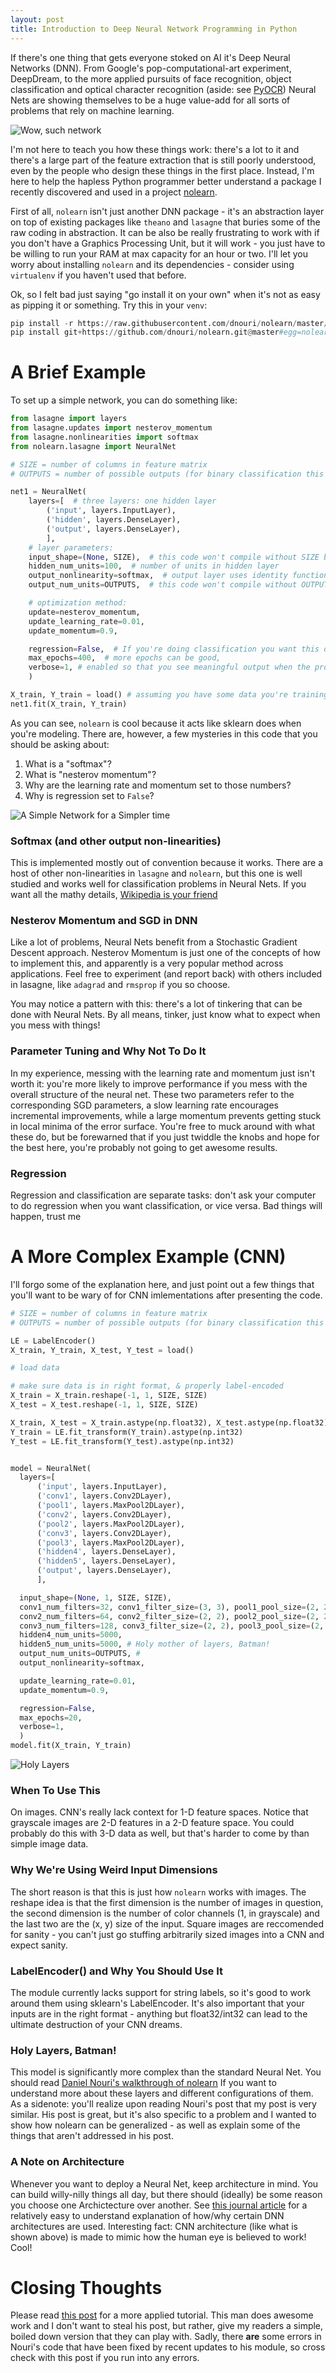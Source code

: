 ```yaml
---
layout: post
title: Introduction to Deep Neural Network Programming in Python
---
```


If there's one thing that gets everyone stoked on AI it's Deep Neural Networks (DNN). From Google's pop-computational-art experiment, 
DeepDream, to the more applied pursuits of face recognition, object classification and optical character recognition (aside: see
[PyOCR](https://github.com/derekjanni)) Neural Nets are showing themselves to be a huge value-add for all sorts of problems that
rely on machine learning.

![Wow, such network](http://parse.ele.tue.nl/cluster/0/fig1.png)

I'm not here to teach you how these things work: there's a lot to it and there's a large part of the feature extraction that is still 
poorly understood, even by the people who design these things in the first place. Instead, I'm here to help the hapless Python
programmer better understand a package I recently discovered and used in a project [nolearn](https://github.com/dnouri/nolearn/).

First of all, `nolearn` isn't just another DNN package - it's an abstraction layer on top of existing packages like 
`theano` and `lasagne` that buries some of the raw coding in abstraction. It can be also be really frustrating to work with if 
you don't have a Graphics Processing Unit, but it will work - you just have to be willing to run your RAM at max capacity for an
hour or two. I'll let you worry about installing `nolearn` and its dependencies - consider using `virtualenv` if you haven't used that before.

Ok, so I felt bad just saying "go install it on your own" when it's not as easy as pipping it or something. Try this in your `venv`:

```python
pip install -r https://raw.githubusercontent.com/dnouri/nolearn/master/requirements.txt
pip install git+https://github.com/dnouri/nolearn.git@master#egg=nolearn==0.7.git
```

# A Brief Example

To set up a simple network, you can do something like:

```python
from lasagne import layers
from lasagne.updates import nesterov_momentum
from lasagne.nonlinearities import softmax
from nolearn.lasagne import NeuralNet

# SIZE = number of columns in feature matrix
# OUTPUTS = number of possible outputs (for binary classification this would be 2)

net1 = NeuralNet(
    layers=[  # three layers: one hidden layer
        ('input', layers.InputLayer),
        ('hidden', layers.DenseLayer),
        ('output', layers.DenseLayer),
        ],
    # layer parameters:
    input_shape=(None, SIZE),  # this code won't compile without SIZE being set
    hidden_num_units=100,  # number of units in hidden layer
    output_nonlinearity=softmax,  # output layer uses identity function
    output_num_units=OUTPUTS,  # this code won't compile without OUTPUTS being set

    # optimization method:
    update=nesterov_momentum,
    update_learning_rate=0.01, 
    update_momentum=0.9, 

    regression=False,  # If you're doing classification you want this off
    max_epochs=400,  # more epochs can be good, 
    verbose=1, # enabled so that you see meaningful output when the program runs
    )

X_train, Y_train = load() # assuming you have some data you're training on here, removed for brevity
net1.fit(X_train, Y_train)
```
As you can see, `nolearn` is cool because it acts like sklearn does when you're modeling. There are, however, a few mysteries in this
code that you should be asking about:

1. What is a "softmax"?
2. What is "nesterov momentum"?
3. Why are the learning rate and momentum set to those numbers?
4. Why is regression set to `False`?

![A Simple Network for a Simpler time](https://upload.wikimedia.org/wikipedia/commons/thumb/e/e4/Artificial_neural_network.svg/350px-Artificial_neural_network.svg.png)

### Softmax (and other output non-linearities)

This is implemented mostly out of convention because it works. There are a host of other non-linearities in `lasagne` and `nolearn`, but 
this one is well studied and works well for classification problems in Neural Nets. If you want all the mathy details, [Wikipedia is your friend](https://en.wikipedia.org/wiki/Softmax_function)

### Nesterov Momentum and SGD in DNN

Like a lot of problems, Neural Nets benefit from a Stochastic Gradient Descent approach. Nesterov Momentum is just one of the concepts 
of how to implement this, and apparently is a very popular method across applications. Feel free to experiment (and report back)
with others included in lasagne, like `adagrad` and `rmsprop` if you so choose.

You may notice a pattern with this: there's a lot of tinkering that can be done with Neural Nets. By all means, tinker, just know 
what to expect when you mess with things!

### Parameter Tuning and Why Not To Do It

In my experience, messing with the learning rate and momentum just isn't worth it: you're more likely to improve performance
if you mess with the overall structure of the neural net. These two parameters refer to the corresponding SGD parameters, a slow learning 
rate encourages incremental improvements, while a large momentum prevents getting stuck in local minima of the error surface. You're free to muck 
around with what these do, but be forewarned that if you just twiddle the knobs and hope for the best here, you're probably not
going to get awesome results.

### Regression

Regression and classification are separate tasks: don't ask your computer to do regression when you want classification, or vice versa. Bad things will happen, trust me

# A More Complex Example (CNN)

I'll forgo some of the explanation here, and just point out a few things that you'll want to be wary of 
for CNN imlementations after presenting the code.

```python
# SIZE = number of columns in feature matrix
# OUTPUTS = number of possible outputs (for binary classification this would be 2)

LE = LabelEncoder()
X_train, Y_train, X_test, Y_test = load()

# load data

# make sure data is in right format, & properly label-encoded
X_train = X_train.reshape(-1, 1, SIZE, SIZE)
X_test = X_test.reshape(-1, 1, SIZE, SIZE)

X_train, X_test = X_train.astype(np.float32), X_test.astype(np.float32)
Y_train = LE.fit_transform(Y_train).astype(np.int32)
Y_test = LE.fit_transform(Y_test).astype(np.int32)


model = NeuralNet(
  layers=[
      ('input', layers.InputLayer),
      ('conv1', layers.Conv2DLayer),
      ('pool1', layers.MaxPool2DLayer),
      ('conv2', layers.Conv2DLayer),
      ('pool2', layers.MaxPool2DLayer),
      ('conv3', layers.Conv2DLayer),
      ('pool3', layers.MaxPool2DLayer),
      ('hidden4', layers.DenseLayer),
      ('hidden5', layers.DenseLayer),
      ('output', layers.DenseLayer),
      ],

  input_shape=(None, 1, SIZE, SIZE),
  conv1_num_filters=32, conv1_filter_size=(3, 3), pool1_pool_size=(2, 2), #these numbers can be changed as your please
  conv2_num_filters=64, conv2_filter_size=(2, 2), pool2_pool_size=(2, 2), #these numbers can be changed as your please
  conv3_num_filters=128, conv3_filter_size=(2, 2), pool3_pool_size=(2, 2), #these numbers can be changed as your please
  hidden4_num_units=5000,
  hidden5_num_units=5000, # Holy mother of layers, Batman!
  output_num_units=OUTPUTS, # 
  output_nonlinearity=softmax,

  update_learning_rate=0.01,
  update_momentum=0.9,

  regression=False,
  max_epochs=20,
  verbose=1,
  )
model.fit(X_train, Y_train)
```

![Holy Layers](http://colah.github.io/posts/2014-07-Conv-Nets-Modular/img/Conv2-9x5-Conv2Conv2.png)

### When To Use This

On images. CNN's really lack context for 1-D feature spaces. Notice that grayscale images are 2-D features in a 2-D feature space.
You could probably do this with 3-D data as well, but that's harder to come by than simple image data.

### Why We're Using Weird Input Dimensions

The short reason is that this is just how `nolearn` works with images. The reshape idea is that the first dimension is the number of 
images in question, the second dimension is the number of color channels (1, in grayscale) and the last two are the (x, y) size of the input.
Square images are reccomended for sanity - you can't just go stuffing arbitrarily sized images into a CNN and expect sanity.

### LabelEncoder() and Why You Should Use It

The module currently lacks support for string labels, so it's good to work around them using sklearn's LabelEncoder. It's also important
that your inputs are in the right format - anything but float32/int32 can lead to the ultimate destruction of your CNN dreams.

### Holy Layers, Batman!

This model is significantly more complex than the standard Neural Net. You should read [Daniel Nouri's walkthrough of nolearn](http://danielnouri.org/notes/2014/12/17/using-convolutional-neural-nets-to-detect-facial-keypoints-tutorial/)
If you want to understand more about these layers and different configurations of them. As a sidenote: you'll realize upon reading
Nouri's post that my post is very similar. His post is great, but it's also specific to a problem and I wanted to show how
nolearn can be generalized - as well as explain some of the things that aren't addressed in his post.

### A Note on Architecture

Whenever you want to deploy a Neural Net, keep architecture in mind. You can build willy-nilly things all day, but there should
(ideally) be some reason you choose one Archictecture over another. See [this journal article](http://www.ro.feri.uni-mb.si/ICIT03/tech_prog/Tutorial_Wilamowski.pdf) for a relatively easy to understand explanation
of how/why certain DNN architectures are used. Interesting fact: CNN architecture (like what is shown above) is made to mimic
how the human eye is believed to work! Cool!

# Closing Thoughts

Please read [this post](http://danielnouri.org/notes/2014/12/17/using-convolutional-neural-nets-to-detect-facial-keypoints-tutorial/)
for a more applied tutorial. This man does awesome work and I don't want to steal his post, but rather, give my readers a simple, 
boiled down version that they can play with. Sadly, there __are__ some errors in Nouri's code that have been fixed by recent updates to his module,
so cross check with this post if you run into any errors. 

